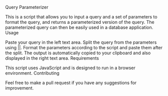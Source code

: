 Query Parameterizer

This is a script that allows you to input a query and a set of parameters to format the query, and returns a parameterized version of the query. The parameterized query can then be easily used in a database application. Usage

Paste your query in the left text area.
Split the query from the parameters using ||.
Format the parameters according to the script and paste them after the split.
The output is automatically copied to your clipboard and also displayed in the right text area.
Requirements

This script uses JavaScript and is designed to run in a browser environment. Contributing

Feel free to make a pull request if you have any suggestions for improvement.
